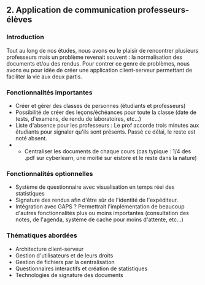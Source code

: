 ## 2. Application de communication professeurs-élèves

### Introduction

Tout au long de nos études, nous avons eu le plaisir de rencontrer plusieurs professeurs mais un problème revenait souvent : la normalisation des documents et/ou des rendus. Pour contrer ce genre de problèmes, nous avons eu pour idée de créer une application client-serveur permettant de faciliter la vie aux deux partis.

### Fonctionnalités importantes

* Créer et gérer des classes de personnes \(étudiants et professeurs\)
* Possibilité de créer des leçons/échéances pour toute la classe \(date de tests, d'examens, de rendu de laboratoires, etc...\)
* Liste d'absence pour les professeurs : Le prof accorde trois minutes aux étudiants pour signaler qu'ils sont présents. Passé ce délai, le reste est noté absent.
* * Centraliser les documents de chaque cours \(cas typique : 1/4 des .pdf sur cyberlearn, une moitié sur eistore et le reste dans la nature\)

### Fonctionnalités optionnelles

* Système de questionnaire avec visualisation en temps réel des statistiques
* Signature des rendus afin d'être sûr de l'identité de l'expéditeur.
* Intégration avec GAPS ? Permettrait l'implémentation de beaucoup d'autres fonctionnalités plus ou moins importantes \(consultation des notes, de l'agenda, système de cache pour moins d'attente, etc...\)

### Thématiques abordées

* Architecture client-serveur
* Gestion d'utilisateurs et de leurs droits
* Gestion de fichiers par la centralisation
* Questionnaires interactifs et création de statistiques
* Technologies de signature des documents



